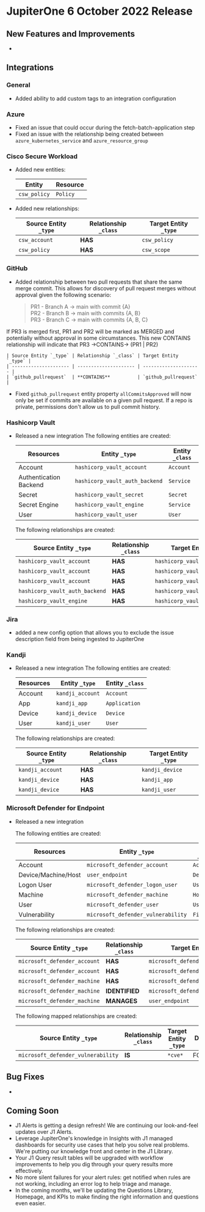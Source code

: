 # JupiterOne 6 October 2022 Release

## New Features and Improvements
-   

## Integrations
### General
  - Added ability to add custom tags to an integration configuration

### Azure
  - Fixed an issue that could occur during the fetch-batch-application step
  - Fixed an issue with the relationship being created between `azure_kubernetes_service` and `azure_resource_group`

### Cisco Secure Workload
  - Added new entities:

    | Entity       | Resource   |
    | ------------ | ---------- |
    | `csw_policy` | `Policy`   |

  - Added new relationships:

    | Source Entity `_type` | Relationship `_class` | Target Entity `_type` |
    | --------------------- | --------------------- | --------------------- |
    | `csw_account`         | **HAS**               | `csw_policy`          |
    | `csw_policy`          | **HAS**               | `csw_scope`           |

### GitHub
  - Added relationship between two pull requests that share the same merge commit. This allows for discovery of pull request merges without approval given the following scenario:

    > PR1 - Branch A -> main with commit {A}  
    > PR2 - Branch B -> main with commits {A, B}  
    > PR3 - Branch C -> main with commits {A, B, C}

  If PR3 is merged first, PR1 and PR2 will be marked as MERGED and potentially without approval in some circumstances. This new CONTAINS relationship will indicate that PR3 ->CONTAINS-> (PR1 | PR2)

    | Source Entity `_type` | Relationship `_class` | Target Entity `_type` |
    | --------------------- | --------------------- | --------------------- |
    | `github_pullrequest`  | **CONTAINS**          | `github_pullrequest`  |

  - Fixed `github_pullrequest` entity property `allCommitsApproved` will now only be set if commits are available on a given pull request. If a repo is private, permissions don't allow us to pull commit history.

### Hashicorp Vault
  - Released a new integration
    The following entities are created:

      | Resources              | Entity `_type`                 | Entity `_class` |
      | ---------------------- | ------------------------------ | --------------- |
      | Account                | `hashicorp_vault_account`      | `Account`       |
      | Authentication Backend | `hashicorp_vault_auth_backend` | `Service`       |
      | Secret                 | `hashicorp_vault_secret`       | `Secret`        |
      | Secret Engine          | `hashicorp_vault_engine`       | `Service`       |
      | User                   | `hashicorp_vault_user`         | `User`          |

    The following relationships are created:

      | Source Entity `_type`          | Relationship `_class` | Target Entity `_type`          |
      | ------------------------------ | --------------------- | ------------------------------ |
      | `hashicorp_vault_account`      | **HAS**               | `hashicorp_vault_auth_backend` |
      | `hashicorp_vault_account`      | **HAS**               | `hashicorp_vault_engine`       |
      | `hashicorp_vault_account`      | **HAS**               | `hashicorp_vault_user`         |
      | `hashicorp_vault_auth_backend` | **HAS**               | `hashicorp_vault_user`         |
      | `hashicorp_vault_engine`       | **HAS**               | `hashicorp_vault_secret`       |


### Jira
  - added a new config option that allows you to exclude the issue description field from being ingested to JupiterOne

### Kandji
  - Released a new integration
    The following entities are created:

      | Resources | Entity `_type`   | Entity `_class` |
      | --------- | ---------------- | --------------- |
      | Account   | `kandji_account` | `Account`       |
      | App       | `kandji_app`     | `Application`   |
      | Device    | `kandji_device`  | `Device`        |
      | User      | `kandji_user`    | `User`          |

    The following relationships are created:

      | Source Entity `_type` | Relationship `_class` | Target Entity `_type` |
      | --------------------- | --------------------- | --------------------- |
      | `kandji_account`      | **HAS**               | `kandji_device`       |
      | `kandji_device`       | **HAS**               | `kandji_app`          |
      | `kandji_device`       | **HAS**               | `kandji_user`         |

### Microsoft Defender for Endpoint
  - Released a new integration
  
    The following entities are created:

      | Resources           | Entity `_type`                     | Entity `_class` |
      | ------------------- | ---------------------------------- | --------------- |
      | Account             | `microsoft_defender_account`       | `Account`       |
      | Device/Machine/Host | `user_endpoint`                    | `Device`        |
      | Logon User          | `microsoft_defender_logon_user`    | `User`          |
      | Machine             | `microsoft_defender_machine`       | `HostAgent`     |
      | User                | `microsoft_defender_user`          | `User`          |
      | Vulnerability       | `microsoft_defender_vulnerability` | `Finding`       |

    The following relationships are created:

      | Source Entity `_type`        | Relationship `_class` | Target Entity `_type`              |
      | ---------------------------- | --------------------- | ---------------------------------- |
      | `microsoft_defender_account` | **HAS**               | `microsoft_defender_machine`       |
      | `microsoft_defender_account` | **HAS**               | `microsoft_defender_user`          |
      | `microsoft_defender_machine` | **HAS**               | `microsoft_defender_logon_user`    |
      | `microsoft_defender_machine` | **IDENTIFIED**        | `microsoft_defender_vulnerability` |
      | `microsoft_defender_machine` | **MANAGES**           | `user_endpoint`                    |

    The following mapped relationships are created:

      | Source Entity `_type`              | Relationship `_class` | Target Entity `_type` | Direction |
      | ---------------------------------- | --------------------- | --------------------- | --------- |
      | `microsoft_defender_vulnerability` | **IS**                | `*cve*`               | FORWARD   |


## Bug Fixes
-  

## Coming Soon
- J1 Alerts is getting a design refresh! We are continuing our look-and-feel updates over J1 Alerts. 
- Leverage JupiterOne's knowledge in Insights with J1 managed dashboards for security use cases that help you solve real problems. We're putting our knowledge front and center in the J1 Library. 
- Your J1 Query result tables will be upgraded with workflow improvements to help you dig through your query results more effectively.
- No more silent failures for your alert rules: get notified when rules are not working, including an error log to help triage and manage. 
- In the coming months, we'll be updating the Questions Library, Homepage, and KPIs to make finding the right information and questions even easier.
